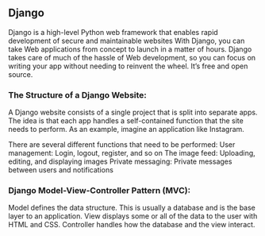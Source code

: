 ## Django

Django is a high-level Python web framework that enables rapid development of secure and maintainable websites
With Django, you can take Web applications from concept to launch in a matter of hours. Django takes care of much of the hassle of Web development, so you can focus on writing your app without needing to reinvent the wheel. It’s free and open source.

### The Structure of a Django Website:

A Django website consists of a single project that is split into separate apps. The idea is that each app handles a self-contained function that the site needs to perform. As an example, imagine an application like Instagram.

There are several different functions that need to be performed:
User management: Login, logout, register, and so on
The image feed: Uploading, editing, and displaying images
Private messaging: Private messages between users and notifications

### Django Model-View-Controller Pattern (MVC):

Model defines the data structure. This is usually a database and is the base layer to an application.
View displays some or all of the data to the user with HTML and CSS.
Controller handles how the database and the view interact.
